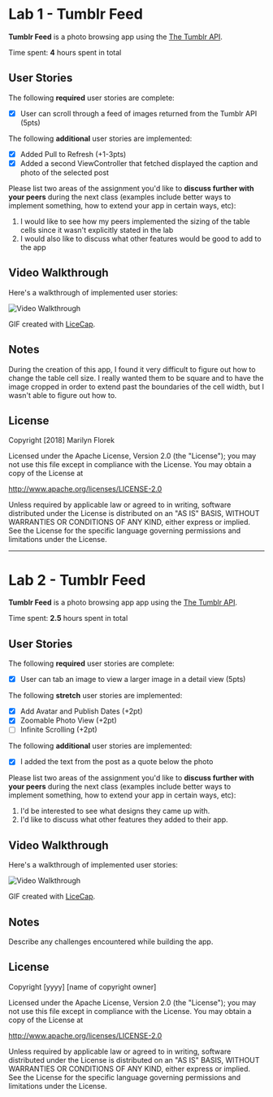 
# Lab 1 - **Tumblr Feed**

**Tumblr Feed** is a photo browsing app using the [The Tumblr API](https://www.tumblr.com/docs/en/api/v2#posts).

Time spent: **4** hours spent in total

## User Stories

The following **required** user stories are complete:

- [X] User can scroll through a feed of images returned from the Tumblr API (5pts)

The following **additional** user stories are implemented:

- [X] Added Pull to Refresh  (+1-3pts)
- [X] Added a second ViewController that fetched displayed the caption and photo of the selected post

Please list two areas of the assignment you'd like to **discuss further with your peers** during the next class (examples include better ways to implement something, how to extend your app in certain ways, etc):

1. I would like to see how my peers implemented the sizing of the table cells since it wasn't explicitly stated in the lab
2. I would also like to discuss what other features would be good to add to the app

## Video Walkthrough

Here's a walkthrough of implemented user stories:

<img src='https://github.com/marilymaril/tumblrFeed/blob/master/tumblrFeed.gif' title='Video Walkthrough' width='' alt='Video Walkthrough' />

GIF created with [LiceCap](http://www.cockos.com/licecap/).

## Notes

During the creation of this app, I found it very difficult to figure out how to change the table cell size. I really wanted them to be square and to have the image cropped in order to extend past the boundaries of the cell width, but I wasn't able to figure out how to.

## License

Copyright [2018] Marilyn Florek

Licensed under the Apache License, Version 2.0 (the "License");
you may not use this file except in compliance with the License.
You may obtain a copy of the License at

http://www.apache.org/licenses/LICENSE-2.0

Unless required by applicable law or agreed to in writing, software
distributed under the License is distributed on an "AS IS" BASIS,
WITHOUT WARRANTIES OR CONDITIONS OF ANY KIND, either express or implied.
See the License for the specific language governing permissions and
limitations under the License.

____________________________________________________________________________________

# Lab 2 - **Tumblr Feed**

**Tumblr Feed** is a photo browsing app app using the [The Tumblr API](https://www.tumblr.com/docs/en/api/v2#posts).

Time spent: **2.5** hours spent in total

## User Stories

The following **required** user stories are complete:

- [X] User can tab an image to view a larger image in a detail view (5pts)

The following **stretch** user stories are implemented:

- [X] Add Avatar and Publish Dates (+2pt)
- [X] Zoomable Photo View (+2pt)
- [ ] Infinite Scrolling (+2pt)

The following **additional** user stories are implemented:

- [X] I added the text from the post as a quote below the photo

Please list two areas of the assignment you'd like to **discuss further with your peers** during the next class (examples include better ways to implement something, how to extend your app in certain ways, etc):

1. I'd be interested to see what designs they came up with.
2. I'd like to discuss what other features they added to their app.

## Video Walkthrough

Here's a walkthrough of implemented user stories:

<img src='http://i.imgur.com/link/to/your/gif/file.gif' title='Video Walkthrough' width='' alt='Video Walkthrough' />

GIF created with [LiceCap](http://www.cockos.com/licecap/).

## Notes

Describe any challenges encountered while building the app.

## License

Copyright [yyyy] [name of copyright owner]

Licensed under the Apache License, Version 2.0 (the "License");
you may not use this file except in compliance with the License.
You may obtain a copy of the License at

http://www.apache.org/licenses/LICENSE-2.0

Unless required by applicable law or agreed to in writing, software
distributed under the License is distributed on an "AS IS" BASIS,
WITHOUT WARRANTIES OR CONDITIONS OF ANY KIND, either express or implied.
See the License for the specific language governing permissions and
limitations under the License.
